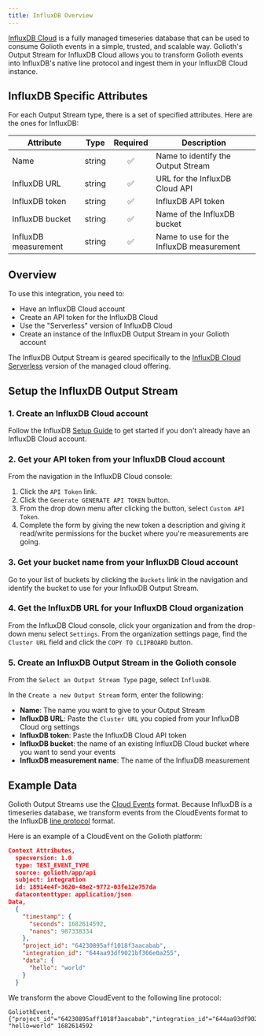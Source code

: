 ```yaml
---
title: InfluxDB Overview
---
```


[InfluxDB Cloud](https://www.influxdata.com/products/influxdb-cloud/) is a
fully managed timeseries database that can be used to consume Golioth events in
a simple, trusted, and scalable way. Golioth's Output Stream for InfluxDB Cloud
allows you to transform Golioth events into InfluxDB's native line protocol and
ingest them in your InfluxDB Cloud instance.

## InfluxDB Specific Attributes

For each Output Stream type, there is a set of specified attributes. Here are
the ones for InfluxDB:

| Attribute          | Type   | Required | Description |
| ------------------ | ------ |:--------:| ----------- |
| Name | string | ✅        | Name to identify the Output Stream |
| InfluxDB URL| string | ✅        | URL for the InfluxDB Cloud API |
| InfluxDB token| string | ✅        | InfluxDB API token |
| InfluxDB bucket| string | ✅        | Name of the InfluxDB bucket |
| InfluxDB measurement| string | ✅        | Name to use for the InfluxDB measurement |

## Overview

To use this integration, you need to:

- Have an InfluxDB Cloud account
- Create an API token for the InfluxDB Cloud
- Use the "Serverless" version of InfluxDB Cloud
- Create an instance of the InfluxDB Output Stream in your Golioth account

The InfluxDB Output Stream is geared specifically to the
[InfluxDB Cloud Serverless](https://docs.influxdata.com/influxdb/cloud-serverless/)
version of the managed cloud offering.

## Setup the InfluxDB Output Stream

### 1. Create an InfluxDB Cloud account

Follow the InfluxDB [Setup Guide](https://docs.influxdata.com/influxdb/cloud-serverless/get-started/setup/)
to get started if you don't already have an InfluxDB Cloud account.

### 2. Get your API token from your InfluxDB Cloud account

From the navigation in the InfluxDB Cloud console:

1. Click the `API Token` link.
2. Click the `Generate GENERATE API TOKEN` button.
3. From the drop down menu after clicking the button, select `Custom API Token`.
4. Complete the form by giving the new token a description and giving it
   read/write permissions for the bucket where you're measurements are going.


### 3. Get your bucket name from your InfluxDB Cloud account

Go to your list of buckets by clicking the `Buckets` link in the navigation and
identify the bucket to use for your InfluxDB Output Stream.

### 4. Get the InfluxDB URL for your InfluxDB Cloud organization

From the InfluxDB Cloud console, click your organization and from the drop-down
menu select `Settings`. From the organization settings page, find the `Cluster
URL` field and click the `COPY TO CLIPBOARD` button.

### 5. Create an InfluxDB Output Stream in the Golioth console

From the `Select an Output Stream Type` page, select `InfluxDB`.

In the `Create a new Output Stream` form, enter the following:

* **Name**: The name you want to give to your Output Stream
* **InfluxDB URL**: Paste the `Cluster URL` you copied from your InfluxDB Cloud
  org settings
* **InfluxDB token**: Paste the InfluxDB Cloud API token
* **InfluxDB bucket**: the name of an existing InfluxDB Cloud bucket where you
  want to send your events
* **InfluxDB measurement name**: The name of the InfluxDB measurement

## Example Data

Golioth Output Streams use the [Cloud Events](https://cloudevents.io) format.
Because InfluxDB is a timeseries database, we transform events from the
CloudEvents format to the InfluxDB [line protocol](https://docs.influxdata.com/influxdb/cloud-serverless/reference/syntax/line-protocol/)
format.

Here is an example of a CloudEvent on the Golioth platform:
```json
Context Attributes,
  specversion: 1.0
  type: TEST_EVENT_TYPE
  source: golioth/app/api
  subject: integration
  id: 18914e4f-3620-48e2-9772-03fe12e757da
  datacontenttype: application/json
Data,
  {
    "timestamp": {
      "seconds": 1682614592,
      "nanos": 987338334
    },
    "project_id": "64230895aff1018f3aacabab",
    "integration_id": "644aa93df9021bf366e0a255",
    "data": {
      "hello": "world"
    }
  }
```

We transform the above CloudEvent to the following line protocol:

```
GoliothEvent,{"project_id"="64230895aff1018f3aacabab","integration_id"="644aa93df9021bf366e0a255"} "hello=world" 1682614592
```
